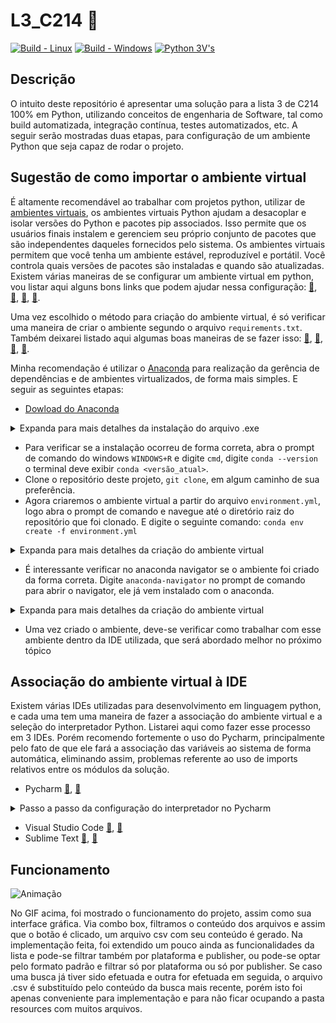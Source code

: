 # L3_C214 :snake:
[![Build - Linux](https://github.com/NathanRibeiroC/L3_C214/actions/workflows/build-linux.yaml/badge.svg)](https://github.com/NathanRibeiroC/L3_C214/actions/workflows/build-linux.yaml)
[![Build - Windows](https://github.com/NathanRibeiroC/L3_C214/actions/workflows/build-windows.yaml/badge.svg)](https://github.com/NathanRibeiroC/L3_C214/actions/workflows/build-windows.yaml)
[![Python 3V's](https://img.shields.io/badge/python-3.9-blue.svg)](https://www.python.org/downloads/release/python-360/)

## Descrição 

O intuito deste repositório é apresentar uma solução para a lista 3 de C214 100% em Python, utilizando conceitos de engenharia de Software, tal como build automatizada, integração contínua, testes automatizados, etc.
A seguir serão mostradas duas etapas, para configuração de um ambiente Python que seja capaz de rodar o projeto.

## Sugestão de como importar o ambiente virtual

É altamente recomendável ao trabalhar com projetos python, utilizar de [ambientes virtuais](https://csguide.cs.princeton.edu/software/virtualenv), os ambientes virtuais Python ajudam a desacoplar e isolar versões do Python e pacotes pip associados. Isso permite que os usuários finais instalem e gerenciem seu próprio conjunto de pacotes que são independentes daqueles fornecidos pelo sistema. Os ambientes virtuais permitem que você tenha um ambiente estável, reproduzível e portátil. Você controla quais versões de pacotes são instaladas e quando são atualizadas.
Existem várias maneiras de se configurar um ambiente virtual em python, vou listar aqui alguns bons links que podem ajudar nessa configuração: [:link:](https://docs.python.org/3/library/venv.html), [:link:](https://realpython.com/lessons/creating-virtual-environment/), [:link:](https://towardsdatascience.com/virtual-environments-for-absolute-beginners-what-is-it-and-how-to-create-one-examples-a48da8982d4b), [:link:](https://conda.io/projects/conda/en/latest/user-guide/tasks/manage-environments.html).

Uma vez escolhido o método para criação do ambiente virtual, é só verificar uma maneira de criar o ambiente segundo o arquivo  `requirements.txt`. Também deixarei listado aqui algumas boas maneiras de se fazer isso: [:link:](https://developer.akamai.com/blog/2017/06/21/how-building-virtual-python-environment), [:link:](https://gist.github.com/luiscape/19d2d73a8c7b59411a2fb73a697f5ed4), [:link:](https://www.jetbrains.com/help/pycharm/managing-dependencies.html), [:link:](https://www.codegrepper.com/code-examples/python/conda+create+requirements.txt).

Minha recomendação é utilizar o [Anaconda](https://conda.io/projects/conda/en/latest/index.html) para realização da gerência de dependências e de ambientes virtualizados, de forma mais simples. E seguir as seguintes etapas:

- [Dowload do Anaconda](https://www.anaconda.com/products/individual)

<details>
  <summary> Expanda para mais detalhes da instalação do arquivo .exe </summary>
  
  ### Siga esses passos para instalar corretamente
  
  1. Ao executar o .exe baixado esta tela de instalação aparecerá a priori, pode clicar em "Next".
  
  <p align="center">
  <img width="491" height="382" src="https://user-images.githubusercontent.com/80288857/137563463-b7b0c16a-0f95-410b-ba77-5fbd2ffdd5c7.png">
  </p>
  
  2. Pode concordar com os termos e clicar em "I agree".
  
  <p align="center">
  <img width="491" height="382" src="https://user-images.githubusercontent.com/80288857/137563617-58f08695-f702-4930-a57a-ff3e2828cfc5.png">
  </p>
  
  3. É interessante clicar em "Just Me".
  
  <p align="center">
  <img width="491" height="382" src="https://user-images.githubusercontent.com/80288857/137563781-66177e59-b3d1-4493-865c-9d7e5cb37b75.png">
  </p>
  
  4. É muito importante instalar o Anaconda em ProgramData ou qualquer diretório que não tenha espaço, caso contrário pode ocasionar em problemas, ao tentar associar o interpretador do python presente no ambiente virtual Anaconda à alguma IDE, porém o caminho mais utilizado para instalação é a pasta ProgramData.
  
  <p align="center">
  <img width="491" height="382" src="https://user-images.githubusercontent.com/80288857/137563978-8a973682-bedd-49d7-a5df-49f3c8e472e1.png">
  </p>
  
  5. É muito interessante selecionar as duas opções, primeiro pelo fato de que adicionar o Anaconda às variáveis de sistema do Windows, vai permitir usar o CONDA direto do terminal da IDE e do cmd Windows. E segundo pelo fato de configurar o interpretador do Anaconda como padrão pode facilitar na configuração do interpretador em algumas IDEs, não é o caso do Pycharm que é a IDE sugerida e que em breve será abordado como fazer a configuração do interpretador nele.
  
  <p align="center">
  <img width="491" height="382" src="https://user-images.githubusercontent.com/80288857/137564214-fc854c0c-e5ef-48bb-aeb6-bb52b3c5351b.png">
  </p>
  
  6. Espere terminar a instalação, cique em "Next". 
  
  <p align="center">
  <img width="491" height="382" src="https://user-images.githubusercontent.com/80288857/137564757-2609ef04-9a3c-4b79-a70e-8c084c4d2441.png">
  </p>
  
  7. Clique em "Finish".
  
  <p align="center">
  <img width="491" height="382" src="https://user-images.githubusercontent.com/80288857/137564847-523096a1-9980-45d9-bdef-e5e71599740d.png">
  </p>
  
  8. Se quiser visualizar a pasta de instalação no diretório ProgramData, para ajudar a pegar o caminho do interpretador nas etapas posteriores, que por padrão o Windows oculta, logo para visualizá-lo, dentro do disco local que você instalou, vá em exibir e selecione a checkbox Itens ocultos.
  
  <p align="center">
  <img width="1335" height="461" src="https://user-images.githubusercontent.com/80288857/137565439-ea47219f-249d-4c28-bc85-ac5aaf605d0c.png">
  </p>

</details>

- Para verificar se a instalação ocorreu de forma correta, abra o prompt de comando do windows `WINDOWS+R` e digite `cmd`, digite `conda --version` o terminal deve exibir `conda <versão_atual>`.
- Clone o repositório deste projeto, `git clone`, em algum caminho de sua preferência.
- Agora criaremos o ambiente virtual a partir do arquivo `environment.yml`, logo abra o prompt de comando e navegue até o diretório raiz do repositório que foi clonado. E digite o seguinte comando: `conda env create -f environment.yml` 

<details>
  <summary> Expanda para mais detalhes da criação do ambiente virtual </summary>
  
  ### Verifique se as etapas realizadas acima para configuração do ambiente virtual resultaram nas seguintes respostas do terminal ou parecido
  
  1. Navegação até o repositório clonado
  
  <p align="center">
  <img width="963" height="502" src="https://user-images.githubusercontent.com/80288857/137566178-f15b5a3f-7f30-46ab-a743-3143ef345f36.png">
  </p>
  
  2. Criação a partir do arquivo .yml

  <p align="center">
  <img width="962" height="284" src="https://user-images.githubusercontent.com/80288857/137566227-e186bf9b-4211-406c-8fd8-ef3b6ba39fd1.png">
  </p>

  3. O terminal mostrará as dependências instalando

  <p align="center">
  <img width="963" height="494" src="https://user-images.githubusercontent.com/80288857/137566263-b8d58969-7f59-49f1-b8bb-6cc10485d7a7.png">
  </p>

  4. E a ativação do ambiente
  
  <p align="center">
  <img width="960" height="464" src="https://user-images.githubusercontent.com/80288857/137566287-b100361d-b1e9-44e2-86c8-3e2b4e472e27.png">
  </p>

</details>

- É interessante verificar no anaconda navigator se o ambiente foi criado da forma correta. Digite `anaconda-navigator` no prompt de comando para abrir o navigator, ele já vem instalado com o anaconda.

<details>
  <summary> Expanda para mais detalhes da criação do ambiente virtual </summary>
  
  ### Verifique se as etapas realizadas acima para configuração do ambiente virtual resultaram nas seguintes respostas do terminal ou parecido
  
  Uma vez dentro do Navigator, vá em Environmets e veja se o ambiente my (nome do environment definido no arquivo environment.yml) foi criado, se você clicar nele, poderá ver as dependências que foram instaladas, bem como a versão do python. Você pode instalar outras dependências também, porém não recomendo. Uma coisa interessante de citar é que o Anaconda já elimina conflitos automaticamente todas as vezes que uma dependência é instalada, coisa que nem sempre é feita ao usar o pip.
  
  <p align="center">
  <img width="963" height="502" src="https://user-images.githubusercontent.com/80288857/137566754-8dd83938-04b7-4a4b-b07a-0efc81d6111b.png">
  </p>
  
</details>

- Uma vez criado o ambiente, deve-se verificar como trabalhar com esse ambiente dentro da IDE utilizada, que será abordado melhor no próximo tópico

## Associação do ambiente virtual à IDE

Existem várias IDEs utilizadas para desenvolvimento em linguagem python, e cada uma tem uma maneira de fazer a associação do ambiente virtual e a seleção do interpretador Python. Listarei aqui como fazer esse processo em 3 IDEs. Porém recomendo fortemente o uso do Pycharm, principalmente pelo fato de que ele fará a associação das variáveis ao sistema de forma automática, eliminando assim, problemas referente ao uso de imports relativos entre os módulos da solução.
- Pycharm [:link:](https://www.jetbrains.com/help/pycharm/conda-support-creating-conda-virtual-environment.html), [:link:](https://www.jetbrains.com/help/pycharm/configuring-python-interpreter.html)

<details>
  <summary> Passo a passo da configuração do interpretador no Pycharm </summary>
  
  ###
  
  1. Abra a pasta do projeto no Pycharm. Por você ter aberto o projeto pela primeira vez, o Pycharm identificará o arquivo .yml e te sugerirá que um novo ambiente virtual pode ser criado a partir desse arquivo e o interpretador deste começar a ser usado no projeto. Daria certo também, porém a configuração anterior do ambiente, antes da associação com a IDE serve para qualquer IDE.
  
  <p align="center">
  <img width="600" height="170" src="https://user-images.githubusercontent.com/80288857/137567040-b707a759-a187-4619-9920-5949c31f7ae3.png">
  </p>
  
  2. Uma vez que você abriu a pasta do projeto do Pycharm. Vá em File --> Settings.
  
  <p align="center">
  <img width="1300" height="700" src="https://user-images.githubusercontent.com/80288857/137567037-3aa5843a-6f3a-483d-9a93-597a6054373d.png">
  </p>

  3. Vá em Project --> Add
  
  <p align="center">
  <img width="980" height="720" src="https://user-images.githubusercontent.com/80288857/137567043-0efa329a-c34f-4628-a2f9-ee2e6790ba91.png">
  </p>  
  
  4. Vá em System Interpreter --> clique nos ...
  
  <p align="center">
  <img width="825" height="570" src="https://user-images.githubusercontent.com/80288857/137567045-b9741bee-9267-4864-a280-21185d71ddd0.png">
  </p>    

  5. Clique no ícone de exibir arquivos ocultos, para o Pycharm mostrar o ProgramData.
  
  <p align="center">
  <img width="420" height="480" src="https://user-images.githubusercontent.com/80288857/137567048-7e20ba58-13f9-4179-a0f1-8f5ab4627042.png">
  </p>      

  6. Navegue até o ambiente virtual "my", criado a partir do environment.yml,  faça o seguinte caminho: ProgramData --> anaconda --> envs --> my --> python.exe. Clique em Ok.
  
  <p align="center">
  <img width="430" height="490" src="https://user-images.githubusercontent.com/80288857/137567050-f8abd289-a0dc-4cef-9e2a-50d7df9c37f3.png">
  </p>  

  7. Já será possível visualizar o interpretador configurado de acordo com o ambiente virtual criado anteriormente.
  
  <p align="center">
  <img width="973" height="700" src="https://user-images.githubusercontent.com/80288857/137567053-83494582-1162-4e87-be64-63e95a5c087e.png">
  </p>  

  8. Vá em src --> main.py.
  
  <p align="center">
  <img width="1320" height="720" src="https://user-images.githubusercontent.com/80288857/137567055-496ad2b9-716c-4a48-b207-d595b697eaf0.png">
  </p> 
  
  9. Clique com o direito na tela do arquivo main.py e clique em Run 'main'.
  
  <p align="center">
  <img width="1314" height="716" src="https://user-images.githubusercontent.com/80288857/137567057-5b1c89ee-56b6-4cd7-81ef-ece2afcf3b64.png">
  </p>  
  
</details>

- Visual Studio Code [:link:](https://medium.com/@joaolggross/como-configurar-o-vs-code-com-anaconda-e-jupyter-notebooks-b05258bf65c1), [:link:](https://code.visualstudio.com/docs/python/environments)
- Sublime Text [:link:](https://docs.anaconda.com/anaconda/user-guide/tasks/integration/sublime/), [:link:](http://damnwidget.github.io/anaconda/anaconda_settings/)

## Funcionamento

![Animação](https://user-images.githubusercontent.com/80288857/137222805-89ee24c0-9659-4ab1-a5a6-691969ba627b.gif)

No GIF acima, foi mostrado o funcionamento do projeto, assim como sua interface gráfica. Via combo box, filtramos o conteúdo dos arquivos e assim que o botão é clicado, um arquivo csv com seu conteúdo é gerado. Na implementação feita, foi extendido um pouco ainda as funcionalidades da lista e pode-se filtrar também por plataforma e publisher, ou pode-se optar pelo formato padrão e filtrar só por plataforma ou só por publisher.
Se caso uma busca já tiver sido efetuada e outra for efetuada em seguida, o arquivo .csv é substituído pelo conteúdo da busca mais recente, porém isto foi apenas conveniente para implementação e para não ficar ocupando a pasta resources com muitos arquivos.






